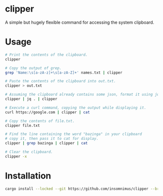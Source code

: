 # clipper

A simple but hugely flexible command for accessing the system clipboard.

# Usage

```sh
# Print the contents of the clipboard.
clipper

# Copy the output of grep.
grep 'Name:\s[a-zA-z]+\s[a-zA-Z]+' names.txt | clipper

# Paste the contents of the clipboard into out.txt.
clipper > out.txt

# Assuming the clipboard already contains some json, format it using jq and copy it back.
clipper | jq . | clipper

# Execute a curl command, copying the output while displaying it.
curl https://google.com | clipper | cat

# Copy the contents of file.txt.
clipper file.txt

# Find the line containing the word "bazinga" in your clipboard
# copy it, then pass it to cat for display.
clipper | grep bazinga | clipper | cat

# Clear the clipboard.
clipper -x
```

# Installation


```sh
cargo install --locked --git https://github.com/insomnimus/clipper --branch main
```
